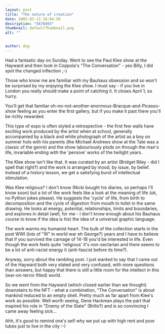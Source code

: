 ```yaml
---
layout: post
title: "The nature of creation"
date: 2002-03-13 18:04:50
description: "5678493"
thumbnail: defaultThumbnail.png
alt: ""


author: dug
---
```


<p>Had a fantastic day on Sunday. Went to see the Paul Klee show at the Hayward and then took in Coppola's "The Conversation" - yes Billy, I did spot the changed inflection ;-)</p>

<p>Those who know me are familiar with my Bauhaus obsession and so won't be surprised by my enjoying the Klee show. I must say - if you live in London you really should make a point of catching it. It closes April 1, so hurry.</p>

<p>You'll get that familiar oh-no-not-another-enormous-Bracque-and-Picasso-show feeling as you enter the first gallery, but if you make it past there you'll be richly rewarded.</p>

<p>This type of expo is often styled a retrospective - the first few walls have exciting work produced by the artist when at school, generally accompanied by a black and white photograph of the artist as a boy on summer hols with his parents (the Michael Andrews show at the Tate was a classic of the genre) and the show labouriously plods on through the man's life, invariable ending with the 'pensive' works of the twilight years.</p>

<p>The Klee show isn't like that. It was curated by an artist (Bridget Riley - did I spell that right?) and the work is arranged by mood, by issue, by belief. Instead of a history lesson, we get a satisfying burst of intellectual stimulation.</p>

<p>Was Klee religious? I don't know (Nicki bought his diaries, so perhaps I'll know soon) but a lot of the work feels like a look at the meaning of life (ok, no Python jokes please). He suggests the 'cycle' of life, from birth to decomposition and the cycle of digestion from mouth to toilet in the same drawing. He looks at energy, potential, relationships, limits and boundaries, and explores in detail (well, for me - I don't know enough about his Bauhaus course to know if the idea is his) the idea of a universal graphic language.</p>

<p>The work warms my humanist heart. The bulk of the collection starts in the post <span class="caps">WWI </span>(lots of "W" in world war eh George?) years and I have to believe that if you survived the carnage of 14-18 you'd be interested in life. Even though the work feels quite 'religious' it's non-sectarian and there seems to be a lot of anti-racist energy it (anti-fascist before its time?).</p>

<p>Anyway, sorry about the rambling post. I just wanted to say that I came out of the Hayward both very elated and very confused, with more questions than answers, but happy that there is still a little room for the intellect in this (war-on-terror filled) world.</p>

<p>So we went from the Hayward (which closed earlier than we thought) downstairs to the <span class="caps">NFT </span>- what a combination, "The Conversation" is about mankind reduced to an empty shell. Pretty much as far apart from Klee's work as possible. Well worth seeing, Gene Hackman plays the part that inspired his role in "Enemy of the State" (Brillo?) and is so convincing I came away feeling sick...</p>

<p>Ahh, it's good to remind one's self why we put up with high rent and poor tubes just to live in the city :-)</p>
